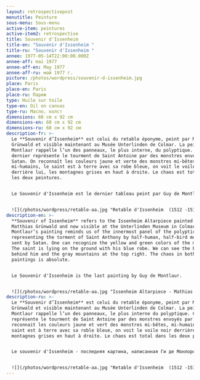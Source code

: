 ```yaml
---
layout: retrospectivepost
menutitle: Peinture
sous-menu: Sous-menu
active-item: peintures
active-item2: retrospective
title: Souvenir d'Issenheim
title-en: "Souvenir d'Issenheim "
title-ru: "Souvenir d'Issenheim "
annee: 1977-05-14T22:00:00.000Z
annee-aff: mai 1977
annee-aff-en: May 1977
annee-aff-ru: май 1977 г.
picture: /photos/wordpress/souvenir-d-issenheim.jpg
place: Paris
place-en: Paris
place-ru: Париж
type: Huile sur toile
type-en: Oil on canvas
type-ru: Масло, холст
dimensions: 60 cm x 92 cm
dimensions-en: 60 cm x 92 cm
dimensions-ru: 60 см x 92 см
description-fr: >-
  Le **Souvenir d’Issenheim** est celui du retable éponyme, peint par Matthias
  Grünwald et visible maintenant au Musée Unterlinden de Colmar. La peinture de
  Montlaur rappelle l’un des panneaux, le plus interne, du polyptique. Ce
  dernier représente le tourment de Saint Antoine par des monstres envoyés par
  Satan. On reconnaît les couleurs jaune et verte des monstres mi-bêtes,
  mi-humains, le saint est à terre avec sa robe bleue, on voit le voile noir
  derrière lui, les montagnes grises en haut à droite. Le chaos est total dans
  les deux peintures. 


  Le Souvenir d'Issenheim est le dernier tableau peint par Guy de Montlaur.


  ![](/photos/wordpress/retable-aa.jpg "Retable d'Issenheim  (1512 -1516) - Mathias Grünwald - photo Stephen Shankland")
description-en: >-
  **Souvenir of Issenheim** refers to the Issenheim Altarpiece painted by
  Matthias Grünwald and now visible at the Unterlinden Museum in Colmar.
  Montlaur’s painting reminds us of the innermost panel of the polyptich
  representing the torment of Saint Anthony by half-human, half-bird monsters
  sent by Satan. One can recognize the yellow and green colors of the monsters.
  The saint is lying on the ground with his blue robe. We can see the black veil
  behind him and the gray mountains at the top right. The chaos in both
  paintings is absolute.


  Le Souvenir d'Issenheim is the last painting by Guy de Montlaur.


  ![](/photos/wordpress/retable-aa.jpg "Issenheim Altarpiece - Mathias Grünwald (1512 - 1516) - photo Stephen Shankland")
description-ru: >-
  Le **Souvenir d’Issenheim** est celui du retable éponyme, peint par Matthias
  Grünwald et visible maintenant au Musée Unterlinden de Colmar. La peinture de
  Montlaur rappelle l’un des panneaux, le plus interne du polyptique. Ce dernier
  représente le tourment de Saint Antoine par des monstres envoyés par Satan. On
  reconnait les couleurs jaune et vert des monstres mi-bêtes, mi-humains, le
  saint est à terre avec sa roble bleue, on voit le voile noir derrière lui, les
  montagnes grises en haut à droite. Le chaos est total dans les deux peintures.


  Le souvenir d'Issenheim - последняя картина, написанная Ги де Монлором.


  ![](/photos/wordpress/retable-aa.jpg "Retable d'Issenheim  (1512 -1516) - Mathias Grünwald - photo Stephen Shankland")
---
```

